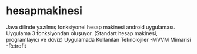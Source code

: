 # hesapmakinesi
Java dilinde yazılmış fonksiyonel hesap makinesi android uygulaması.
Uygulama 3 fonksiyondan oluşuyor. (Standart hesap makinesi, programlayıcı ve döviz)
Uygulamada Kullanılan Teknolojiler
-MVVM Mimarisi
-Retrofit
